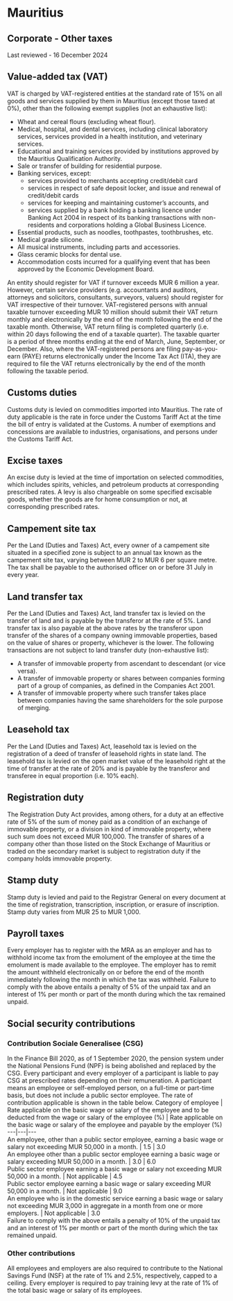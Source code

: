 # Mauritius
## Corporate - Other taxes
Last reviewed - 16 December 2024
## Value-added tax (VAT)
VAT is charged by VAT-registered entities at the standard rate of 15% on all goods and services supplied by them in Mauritius (except those taxed at 0%), other than the following exempt supplies (not an exhaustive list):
  * Wheat and cereal flours (excluding wheat flour).
  * Medical, hospital, and dental services, including clinical laboratory services, services provided in a health institution, and veterinary services.
  * Educational and training services provided by institutions approved by the Mauritius Qualification Authority.
  * Sale or transfer of building for residential purpose.
  * Banking services, except: 
    * services provided to merchants accepting credit/debit card
    * services in respect of safe deposit locker, and issue and renewal of credit/debit cards
    * services for keeping and maintaining customer’s accounts, and
    * services supplied by a bank holding a banking licence under Banking Act 2004 in respect of its banking transactions with non-residents and corporations holding a Global Business Licence.
  * Essential products, such as noodles, toothpastes, toothbrushes, etc.
  * Medical grade silicone.
  * All musical instruments, including parts and accessories.
  * Glass ceramic blocks for dental use.
  * Accommodation costs incurred for a qualifying event that has been approved by the Economic Development Board.


An entity should register for VAT if turnover exceeds MUR 6 million a year. However, certain service providers (e.g. accountants and auditors, attorneys and solicitors, consultants, surveyors, valuers) should register for VAT irrespective of their turnover.
VAT-registered persons with annual taxable turnover exceeding MUR 10 million should submit their VAT return monthly and electronically by the end of the month following the end of the taxable month. Otherwise, VAT return filing is completed quarterly (i.e. within 20 days following the end of a taxable quarter). The taxable quarter is a period of three months ending at the end of March, June, September, or December. Also, where the VAT-registered persons are filing pay-as-you-earn (PAYE) returns electronically under the Income Tax Act (ITA), they are required to file the VAT returns electronically by the end of the month following the taxable period.
## Customs duties
Customs duty is levied on commodities imported into Mauritius. The rate of duty applicable is the rate in force under the Customs Tariff Act at the time the bill of entry is validated at the Customs.
A number of exemptions and concessions are available to industries, organisations, and persons under the Customs Tariff Act.
## Excise taxes
An excise duty is levied at the time of importation on selected commodities, which includes spirits, vehicles, and petroleum products at corresponding prescribed rates. A levy is also chargeable on some specified excisable goods, whether the goods are for home consumption or not, at corresponding prescribed rates.
## Campement site tax
Per the Land (Duties and Taxes) Act, every owner of a campement site situated in a specified zone is subject to an annual tax known as the campement site tax, varying between MUR 2 to MUR 6 per square metre.
The tax shall be payable to the authorised officer on or before 31 July in every year.
## Land transfer tax
Per the Land (Duties and Taxes) Act, land transfer tax is levied on the transfer of land and is payable by the trans­feror at the rate of 5%.
Land transfer tax is also payable at the above rates by the transferor upon transfer of the shares of a company owning immovable properties, based on the value of shares or property, whichever is the lower.
The following transactions are not subject to land transfer duty (non-exhaustive list):
  * A transfer of immovable property from ascendant to descendant (or vice versa).
  * A transfer of immovable property or shares between companies forming part of a group of companies, as defined in the Companies Act 2001.
  * A transfer of immovable property where such transfer takes place between companies having the same shareholders for the sole purpose of merging.


## Leasehold tax
Per the Land (Duties and Taxes) Act, leasehold tax is levied on the registration of a deed of transfer of leasehold rights in state land. The leasehold tax is levied on the open market value of the leasehold right at the time of transfer at the rate of 20% and is payable by the transferor and transferee in equal proportion (i.e. 10% each).
## Registration duty
The Registration Duty Act provides, among others, for a duty at an effective rate of 5% of the sum of money paid as a condition of an exchange of immovable property, or a division in kind of immovable property, where such sum does not exceed MUR 100,000.
The transfer of shares of a company other than those listed on the Stock Exchange of Mauritius or traded on the secondary market is subject to registration duty if the company holds immovable property.
## Stamp duty
Stamp duty is levied and paid to the Registrar General on every document at the time of registration, transcription, inscription, or erasure of inscription. Stamp duty varies from MUR 25 to MUR 1,000.
## Payroll taxes
Every employer has to register with the MRA as an employer and has to withhold income tax from the emolument of the employee at the time the emolument is made available to the employee.
The employer has to remit the amount withheld electronically on or before the end of the month immediately following the month in which the tax was withheld.
Failure to comply with the above entails a penalty of 5% of the unpaid tax and an interest of 1% per month or part of the month during which the tax remained unpaid.
## Social security contributions
### Contribution Sociale Generalisee (CSG)
In the Finance Bill 2020, as of 1 September 2020, the pension system under the National Pensions Fund (NPF) is being abolished and replaced by the CSG. Every participant and every employer of a participant is liable to pay CSG at prescribed rates depending on their remuneration. A participant means an employee or self-employed person, on a full-time or part-time basis, but does not include a public sector employee. 
The rate of contribution applicable is shown in the table below.
Category of employee | Rate applicable on the basic wage or salary of the employee and to be deducted from the wage or salary of the employee (%) | Rate applicable on the basic wage or salary of the employee and payable by the employer (%)  
---|---|---  
An employee, other than a public sector employee, earning a basic wage or salary not exceeding MUR 50,000 in a month. | 1.5 | 3.0  
An employee other than a public sector employee earning a basic wage or salary exceeding MUR 50,000 in a month. | 3.0 | 6.0  
Public sector employee earning a basic wage or salary not exceeding MUR 50,000 in a month. | Not applicable | 4.5  
Public sector employee earning a basic wage or salary exceeding MUR 50,000 in a month. | Not applicable | 9.0  
An employee who is in the domestic service earning a basic wage or salary not exceeding MUR 3,000 in aggregate in a month from one or more employers. | Not applicable | 3.0  
Failure to comply with the above entails a penalty of 10% of the unpaid tax and an interest of 1% per month or part of the month during which the tax remained unpaid.
### Other contributions
All employees and employers are also required to contribute to the National Savings Fund (NSF) at the rate of 1% and 2.5%, respectively, capped to a ceiling.
Every employer is required to pay training levy at the rate of 1% of the total basic wage or salary of its employees.
